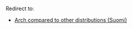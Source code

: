 Redirect to:

*   [Arch compared to other distributions (Suomi)](/index.php/Arch_compared_to_other_distributions_(Suomi) "Arch compared to other distributions (Suomi)")